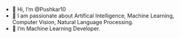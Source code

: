 - 👋 Hi, I’m @Pushkar10
- 👀 I am passionate about Artifical Intelligence, Machine Learning, Computer Vision, Natural Language Processing.
- 🌱 I’m Machine Learning Developer.
<!---
Pushkar10/Pushkar10 is a ✨ special ✨ repository because its `README.md` (this file) appears on your GitHub profile.
You can click the Preview link to take a look at your changes.
--->
